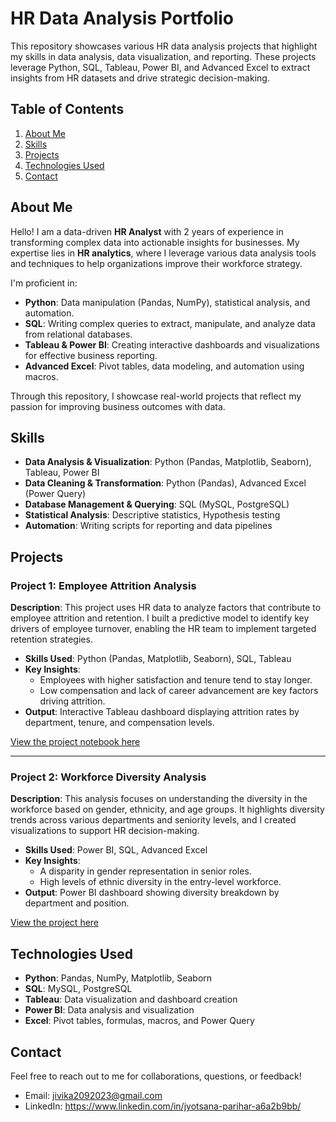# HR Data Analysis Portfolio

This repository showcases various HR data analysis projects that highlight my skills in data analysis, data visualization, and reporting. These projects leverage Python, SQL, Tableau, Power BI, and Advanced Excel to extract insights from HR datasets and drive strategic decision-making.

## Table of Contents

1. [About Me](#about-me)
2. [Skills](#skills)
3. [Projects](#projects)
4. [Technologies Used](#technologies-used)
5. [Contact](#contact)

## About Me

Hello! I am a data-driven **HR Analyst** with 2 years of experience in transforming complex data into actionable insights for businesses. My expertise lies in **HR analytics**, where I leverage various data analysis tools and techniques to help organizations improve their workforce strategy.

I'm proficient in:
- **Python**: Data manipulation (Pandas, NumPy), statistical analysis, and automation.
- **SQL**: Writing complex queries to extract, manipulate, and analyze data from relational databases.
- **Tableau & Power BI**: Creating interactive dashboards and visualizations for effective business reporting.
- **Advanced Excel**: Pivot tables, data modeling, and automation using macros.

Through this repository, I showcase real-world projects that reflect my passion for improving business outcomes with data.

## Skills

- **Data Analysis & Visualization**: Python (Pandas, Matplotlib, Seaborn), Tableau, Power BI
- **Data Cleaning & Transformation**: Python (Pandas), Advanced Excel (Power Query)
- **Database Management & Querying**: SQL (MySQL, PostgreSQL)
- **Statistical Analysis**: Descriptive statistics, Hypothesis testing
- **Automation**: Writing scripts for reporting and data pipelines

## Projects

### Project 1: Employee Attrition Analysis

**Description**: This project uses HR data to analyze factors that contribute to employee attrition and retention. I built a predictive model to identify key drivers of employee turnover, enabling the HR team to implement targeted retention strategies.

- **Skills Used**: Python (Pandas, Matplotlib, Seaborn), SQL, Tableau
- **Key Insights**: 
   - Employees with higher satisfaction and tenure tend to stay longer.
   - Low compensation and lack of career advancement are key factors driving attrition.
- **Output**: Interactive Tableau dashboard displaying attrition rates by department, tenure, and compensation levels.

[View the project notebook here](#)

---

### Project 2: Workforce Diversity Analysis

**Description**: This analysis focuses on understanding the diversity in the workforce based on gender, ethnicity, and age groups. It highlights diversity trends across various departments and seniority levels, and I created visualizations to support HR decision-making.

- **Skills Used**: Power BI, SQL, Advanced Excel
- **Key Insights**: 
   - A disparity in gender representation in senior roles.
   - High levels of ethnic diversity in the entry-level workforce.
- **Output**: Power BI dashboard showing diversity breakdown by department and position.

[View the project here](#)

## Technologies Used

- **Python**: Pandas, NumPy, Matplotlib, Seaborn
- **SQL**: MySQL, PostgreSQL
- **Tableau**: Data visualization and dashboard creation
- **Power BI**: Data analysis and visualization
- **Excel**: Pivot tables, formulas, macros, and Power Query

## Contact

Feel free to reach out to me for collaborations, questions, or feedback!

- Email: jivika2092023@gmail.com
- LinkedIn: https://www.linkedin.com/in/jyotsana-parihar-a6a2b9bb/
